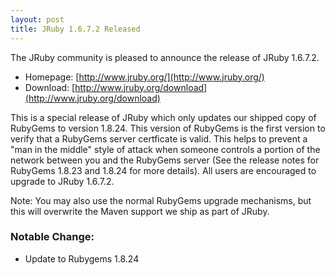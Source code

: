 ```yaml
---
layout: post
title: JRuby 1.6.7.2 Released
---
```

The JRuby community is pleased to announce the release of JRuby 1.6.7.2.

- Homepage: [http://www.jruby.org/](http://www.jruby.org/)
- Download: [http://www.jruby.org/download](http://www.jruby.org/download)

This is a special release of JRuby which only updates our shipped copy of RubyGems to version 1.8.24.  This version of RubyGems is the first version to verify that a RubyGems server certficate is valid.  This helps to prevent a "man in the middle" style of attack when someone controls a portion of the network between you and the RubyGems server (See the release notes for RubyGems 1.8.23 and 1.8.24 for more details).  All users are encouraged to upgrade to JRuby 1.6.7.2.

Note: You may also use the normal RubyGems upgrade mechanisms, but this will overwrite the Maven support we ship as part of JRuby.

### Notable Change:

- Update to Rubygems 1.8.24
